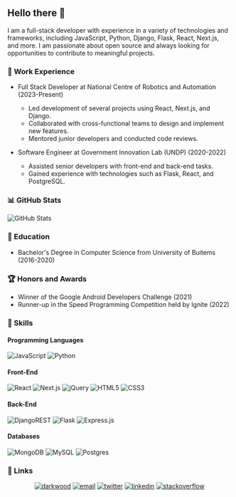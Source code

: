 ## Hello there 👋

I am a full-stack developer with experience in a variety of technologies and frameworks, including JavaScript, Python, Django, Flask, React, Next.js, and more. I am passionate about open source and always looking for opportunities to contribute to meaningful projects.

### 💼 Work Experience

- Full Stack Developer at National Centre of Robotics and Automation (2023-Present)
  - Led development of several projects using React, Next.js, and Django.
  - Collaborated with cross-functional teams to design and implement new features.
  - Mentored junior developers and conducted code reviews.

- Software Engineer at Government Innovation Lab (UNDP) (2020-2022)
  - Assisted senior developers with front-end and back-end tasks.
  - Gained experience with technologies such as Flask, React, and PostgreSQL.

### 📊 GitHub Stats

![GitHub Stats](https://github-readme-stats-git-masterrstaa-rickstaa.vercel.app/api?username=CodeWithEhtisham&theme=dark&hide_border=false&include_all_commits=true&count_private=true)

  
### 🌱 Education

- Bachelor's Degree in Computer Science from University of Buitems (2016-2020)

### 🏆 Honors and Awards

- Winner of the Google Android Developers Challenge (2021)
- Runner-up in the Speed Programming Competition held by Ignite (2022)

### 🚀 Skills

#### Programming Languages

![JavaScript](https://img.shields.io/badge/javascript-%23323330.svg?style=for-the-badge&logo=javascript&logoColor=%23F7DF1E)
![Python](https://img.shields.io/badge/python-3670A0?style=for-the-badge&logo=python&logoColor=ffdd54)

#### Front-End

![React](https://img.shields.io/badge/react-%2320232a.svg?style=for-the-badge&logo=react&logoColor=%2361DAFB)
![Next.js](https://img.shields.io/badge/Next-black?style=for-the-badge&logo=next.js&logoColor=white)
![jQuery](https://img.shields.io/badge/jquery-%230769AD.svg?style=for-the-badge&logo=jquery&logoColor=white)
![HTML5](https://img.shields.io/badge/html5-%23E34F26.svg?style=for-the-badge&logo=html5&logoColor=white)
![CSS3](https://img.shields.io/badge/css3-%231572B6.svg?style=for-the-badge&logo=css3&logoColor=white)

#### Back-End

![DjangoREST](https://img.shields.io/badge/DJANGO-REST-ff1709?style=for-the-badge&logo=django&logoColor=white&color=ff1709&labelColor=gray)
![Flask](https://img.shields.io/badge/flask-%23000.svg?style=for-the-badge&logo=flask&logoColor=white)
![Express.js](https://img.shields.io/badge/express.js-%23404d59.svg?style=for-the-badge&logo=express&logoColor=%2361DAFB)

#### Databases

![MongoDB](https://img.shields.io/badge/MongoDB-%234ea94b.svg?style=for-the-badge&logo=mongodb&logoColor=white)
![MySQL](https://img.shields.io/badge/mysql-%2300f.svg?style=for-the-badge&logo=mysql&logoColor=white)
![Postgres](https://img.shields.io/badge/postgres-%23316192.svg?style=for-the-badge&logo=postgresql&logoColor=white)

### :link: Links

<p align="center">
  <a href="https://mirwise.com"><img src="https://img.icons8.com/fluent/96/000000/domain.png" alt="darkwood"/></a>
  <a href="mailto:contact@mirwise.com"><img src="https://img.icons8.com/color/96/000000/gmail.png" alt="email"/></a>
  <a href="https://twitter.com/EhtishamPyCoder"><img src="https://img.icons8.com/color/96/000000/twitter-squared.png" alt="twitter"/></a>
  <a href="https://www.linkedin.com/in/ehtishamahmed"><img src="https://img.icons8.com/color/96/000000/linkedin.png" alt="linkedin"/></a>
  <!-- <a href="https://medium.com/@mirwise001"><img src="https://img.icons8.com/color/96/000000/medium-logo.png" alt="medium"/></a> -->
  <a href="https://stackoverflow.com/users/13269204/ehtisham"><img src="https://img.icons8.com/color/96/000000/stackoverflow.png" alt="stackoverflow"/></a>
  <!-- <a href="https://hub.docker.com/u/mirwisek"><img src="https://img.icons8.com/color/96/000000/docker.png" alt="docker"/></a> -->
</p>
